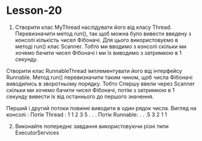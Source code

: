 # Lesson-20

1) Створити клас MyThread наслідувати його від класу Thread. Перевизначити метод run(), так щоб можна було вивести введену з консолі кількість чисел Фібоначі. Для цього використовуємо в методі run() клас Scanner. Тобто ми вводимо з консолі скільки ми хочемо бачити чисел Фібоначі і ми їх виводимо з затримкою в 1 секунду. 

Створити клас RunnableThread імплементувати його від інтерфейсу Runnable. Метод run() перевизначити таким чином, щоб числа Фібоначі виводились в зворотньому порядку. Тобто Спершу ввели через Scanner скільки ми хочемо бачити чисел Фібоначі, потім з затримкою в 1 секунду вивести їх від останнього до першого значення. 

Перший і другий потоки повинні виводити в один рядок числа. 
Вигляд на консолі : 
Потік Thread : 1 1 2 3 5 . . . 
Потік Runnable: . . .5 3 2 1 1 
 
2) Виконайте попереднє завдання використовуючи різні типи ExecutorServices
